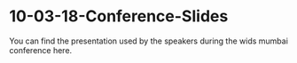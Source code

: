 # 10-03-18-Conference-Slides
You can find the presentation used by the speakers during the wids mumbai conference here. 
